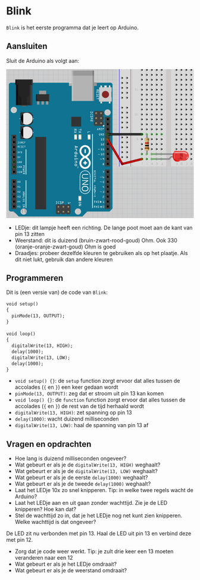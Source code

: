 # Blink

`Blink` is het eerste programma dat je leert op Arduino.

## Aansluiten

Sluit de Arduino als volgt aan:

![Aansluiten van Blink](BlinkBroadboard.png)

 * LEDje: dit lampje heeft een richting. De lange poot moet aan de kant van pin 13 zitten
 * Weerstand: dit is duizend (bruin-zwart-rood-goud) Ohm. Ook 330 (oranje-oranje-zwart-goud) Ohm is goed 
 * Draadjes: probeer dezelfde kleuren te gebruiken als op het plaatje. Als dit niet lukt, gebruik dan andere kleuren

## Programmeren

Dit is (een versie van) de code van `Blink`:

```
void setup() 
{
  pinMode(13, OUTPUT);
}

void loop() 
{
  digitalWrite(13, HIGH);
  delay(1000);
  digitalWrite(13, LOW);
  delay(1000);
}
```

 * `void setup() {}`: de `setup` function zorgt ervoor dat alles tussen de accolades (`{` en `}`) een keer gedaan wordt
 * `pinMode(13, OUTPUT)`: zeg dat er stroom uit pin 13 kan komen
 * `void loop() {}`: de `function` function zorgt ervoor dat alles tussen de accolades (`{` en `}`) de rest van de tijd herhaald wordt
 * `digitalWrite(13, HIGH)`: zet spanning op pin 13
 * `delay(1000)`: wacht duizend milliseconden
 * `digitalWrite(13, LOW)`: haal de spanning van pin 13 af


## Vragen en opdrachten

 * Hoe lang is duizend milliseconden ongeveer?
 * Wat gebeurt er als je de `digitalWrite(13, HIGH)` weghaalt?
 * Wat gebeurt er als je de `digitalWrite(13, LOW)` weghaalt?
 * Wat gebeurt er als je de eerste `delay(1000)` weghaalt?
 * Wat gebeurt er als je de tweede `delay(1000)` weghaalt?
 * Laat het LEDje 10x zo snel knipperen. Tip: in welke twee regels wacht de Arduino?
 * Laat het LEDje aan en uit gaan zonder wachttijd. Zie je de LED knipperen? Hoe kan dat?
 * Stel de wachttijd zo in, dat je het LEDje nog net kunt zien knipperen. Welke wachttijd is dat ongeveer?

De LED zit nu verbonden met pin 13. Haal de LED uit pin 13 en verbind deze met pin 12.

 * Zorg dat je code weer werkt. Tip: je zult drie keer een 13 moeten veranderen naar een 12
 * Wat gebeurt er als je het LEDje omdraait?
 * Wat gebeurt er als je de weerstand omdraait?
